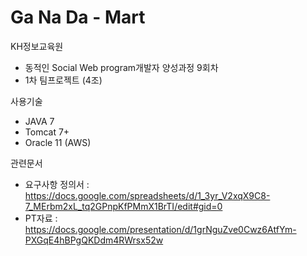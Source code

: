 # Ga Na Da - Mart

KH정보교육원

- 동적인 Social Web program개발자 양성과정 9회차
- 1차 팀프로젝트 (4조)

사용기술
- JAVA 7
- Tomcat 7+
- Oracle 11 (AWS)

관련문서
- 요구사항 정의서 : https://docs.google.com/spreadsheets/d/1_3yr_V2xqX9C8-7_MErbm2xL_tq2GPnpKfPMmX1BrTI/edit#gid=0
- PT자료 : https://docs.google.com/presentation/d/1grNguZve0Cwz6AtfYm-PXGqE4hBPgQKDdm4RWrsx52w
